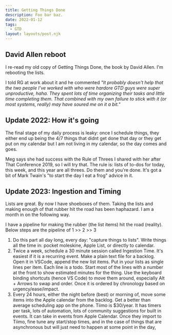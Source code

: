 ```yaml
---
title: Getting Things Done
description: Foo bar baz.
date: 2022-01-12
tags:
  - GTD
layout: layouts/post.njk
---
```



## David Allen reboot
I re-read my old copy of Getting Things Done, the book by David Allen. I'm rebooting the lists.

I told RG at work about it and he commented *"It probably doesn't help that the two people I've worked with who were hardore GTD guys were super unproductive, haha.  They spent lots of time organizing their tasks and little time completing them.  That combined with my own failure to stick with it (or most systems, really) may have soured me on it a bit."*

## Update 2022: How it's going
The final stage of my daily process is leaky: once I schedule things, they either end up being the 4/7 things that didnt get done that day or they get put on my calendar but I am not living in my calendar, so the day comes and goes.  
  
Meg says she had success with the Rule of Threes I shared with her after That Conference 2019, so I will try that. The rule is: lists of to-dos for today, this week, and this year are all threes. Do them and you're done.  It's got a bit of Mark Twain's "to start the day I eat a frog" advice in it.

## Update 2023: Ingestion and Timing
Lists are great. By now I have shoeboxes of them. Taking the lists and making enough of that rubber hit the road has been haphazard. I am a month in on the following way.

I have a pipeline for making the rubber (the list items) hit the road (reality).
Below steps are the pipeline of 1  >> 2  >>  3  

1. Do this part all day long, every day: "capture things to lists". Write things all the time in: pocket moleskine, Apple List, or directly to calendar.
2. Twice a week, schedule a 30 minute session called Ingestion Time. It's easiest if it is a recurring event. Make a plain text file for a backlog. Open it in VSCode, append the new list items. Put in your lists as single lines per item. Each line is a todo. Start most of the lines with a number at the front to show estimated minutes for the thing. Use the keyboard binding shortcuts (hence VS Code) to move them around, especially Alt + Arrows to swap and order. Once it is ordered by chronology based on urgency/ease/impact. 
3. Every 24 hours, either the night before (best) or morning of, move some items into the Apple calendar from the backlog. Get a better than average scheduling app on the phone. Tiimo is $30/year. It has timers per task, lots of automation, lots of community suggestions for built in events. It can take in events from Apple Calendar. Once they import to Tiimo, fine tune any start/stop times, and in the case of things that are asynchronous but will just need to happen at some point in the day, 

